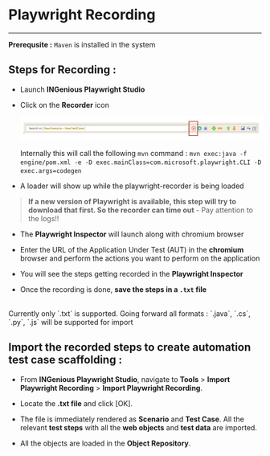 # Playwright Recording
----------------------------------

**Prerequsite :** `Maven` is installed in the system

## Steps for Recording :


 * Launch **INGenious Playwright Studio**

 * Click on the **Recorder** icon

   ![record](../img/recording/1.JPG "record")

   Internally this will call the following `mvn` command : `mvn exec:java -f engine/pom.xml -e -D exec.mainClass=com.microsoft.playwright.CLI -D exec.args=codegen`

 * A loader will show up while the playwright-recorder is being loaded

> **If a new version of Playwright is available, this step will try to download that first. So the recorder can time out** - Pay attention to the logs!!

 * The **Playwright Inspector** will launch along with chromium browser

 * Enter the URL of the Application Under Test (AUT) in the **chromium** browser and perform the actions you want to perform on the application

 * You will see the steps getting recorded in the **Playwright Inspector**

 * Once the recording is done, **save the steps in a `.txt` file**
 <br>
 Currently only `.txt` is supported. Going forward all formats : `.java`, `.cs`, `.py`, `.js` will be supported for import

 

## Import the recorded steps to create automation test case scaffolding :


 * From **INGenious Playwright Studio**, navigate to **Tools** > **Import Playwright Recording** > **Import Playwright Recording**.

 * Locate the **.txt file** and click [OK].

 * The file is immediately rendered as **Scenario** and **Test Case**. All the relevant **test steps** with all the **web objects** and **test data** are imported.

 * All the objects are loaded in the **Object Repository**.

 